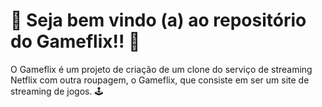 #  :rocket: Seja bem vindo (a) ao repositório do Gameflix!! :rocket: 

O Gameflix é um projeto de criação de um clone do serviço de streaming Netflix com outra roupagem, o Gameflix, que consiste em ser um site de streaming de jogos. :joystick: 
